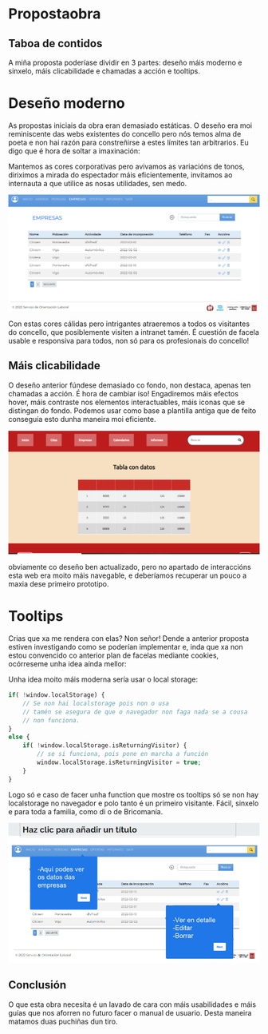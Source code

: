 # Propostaobra

## Taboa de contidos

A miña proposta poderíase dividir en 3 partes: deseño máis moderno e sinxelo, máis clicabilidade e chamadas a acción e tooltips.

# Deseño moderno

As propostas iniciais da obra eran demasiado estáticas. O deseño era moi reminiscente das webs existentes do concello pero nós temos alma de poeta e non hai razón para constreñirse a estes límites tan arbitrarios. Eu digo que é hora de soltar a imaxinación:

Mantemos as cores corporativas pero avivamos as variacións de tonos, diriximos a mirada do espectador máis eficientemente, invitamos ao internauta a que utilice as nosas utilidades, sen medo.

![](imaxes/empresas.png)

Con estas cores cálidas pero intrigantes atraeremos a todos os visitantes do concello, que posiblemente visiten a intranet tamén. É cuestión de facela usable e responsiva para todos, non só para os profesionais do concello!

## Máis clicabilidade

O deseño anterior fúndese demasiado co fondo, non destaca, apenas ten chamadas a acción. É hora de cambiar iso! Engadiremos máis efectos hover, máis contraste nos elementos interactuables, máis iconas que se distingan do fondo. Podemos usar como base a plantilla antiga que de feito conseguía esto dunha maneira moi eficiente.

![](imaxes/antiga.png)

obviamente co deseño ben actualizado, pero no apartado de interaccións esta web era moito máis navegable, e deberíamos recuperar un pouco a maxia dese primeiro prototipo.

# Tooltips

Crias que xa me rendera con elas? Non señor! Dende a anterior proposta estiven investigando como se poderían implementar e, inda que xa non estou convencido co anterior plan de facelas mediante cookies, ocórreseme unha idea aínda mellor:

Unha idea moito máis moderna sería usar o local storage:

```php
if( !window.localStorage) {
    // Se non hai localstorage pois non o usa
    // tamén se asegura de que o navegador non faga nada se a cousa
    // non funciona.
}
else {
    if( !window.localStorage.isReturningVisitor) {
        // se si funciona, pois pone en marcha a función
        window.localStorage.isReturningVisitor = true;
    }
}
```

Logo só e caso de facer unha function que mostre os tooltips só se non hay localstorage no navegador e polo tanto é un primeiro visitante. Fácil, sinxelo e para toda a familia, como di o de Bricomanía.

![](imaxes/final.png)

## Conclusión

O que esta obra necesita é un lavado de cara con máis usabilidades e máis guías que nos aforren no futuro facer o manual de usuario. Desta maneira matamos duas puchiñas dun tiro.
